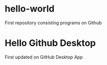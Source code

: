 # hello-world
First repository consisting programs on Github

# Hello Github Desktop
First updated on GitHub Desktop App